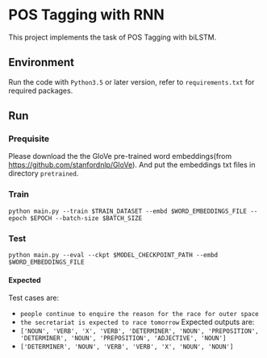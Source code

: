 # POS Tagging with RNN
This project implements the task of POS Tagging with biLSTM.

## Environment
Run the code with `Python3.5` or later version, refer to `requirements.txt` for required packages.

## Run
### Prequisite
Please download the the GloVe pre-trained word embeddings(from https://github.com/stanfordnlp/GloVe). And put the embeddings txt files in directory `pretrained`.
### Train
```
python main.py --train $TRAIN_DATASET --embd $WORD_EMBEDDINGS_FILE --epoch $EPOCH --batch-size $BATCH_SIZE
```
### Test
```
python main.py --eval --ckpt $MODEL_CHECKPOINT_PATH --embd $WORD_EMBEDDINGS_FILE
```
#### Expected
Test cases are:
* `people continue to enquire the reason for the race for outer space`
* `the secretariat is expected to race tomorrow`
Expected outputs are:
* `['NOUN', 'VERB', 'X', 'VERB', 'DETERMINER', 'NOUN', 'PREPOSITION', 'DETERMINER', 'NOUN', 'PREPOSITION', 'ADJECTIVE', 'NOUN']`
* `['DETERMINER', 'NOUN', 'VERB', 'VERB', 'X', 'NOUN', 'NOUN']`
